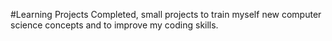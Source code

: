 #Learning Projects
Completed, small projects to train myself new computer science concepts and to improve my coding skills.
